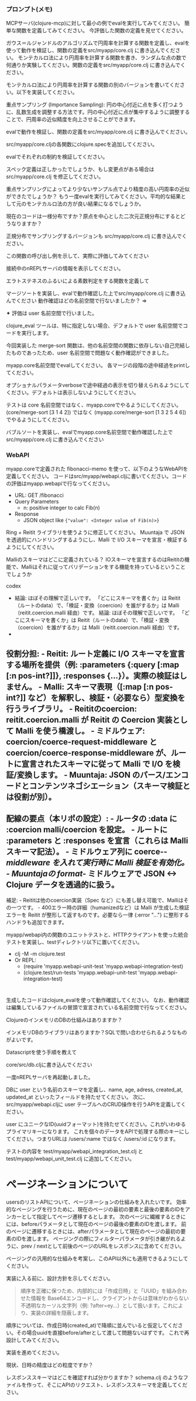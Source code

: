 ### プロンプト(メモ)

MCPサーバ(clojure-mcp)に対して最小の例でevalを実行してみてください。
簡単な関数を定義してみてください。
今評価した関数の定義を見せてください。

ガウス＝ルジャンドルのアルゴリズムで円周率を計算する関数を定義し、evalを使って動作を検証し、関数の定義をsrc/myapp/core.clj に書き込んでください。
モンテカルロ法により円周率を計算する関数を書き、ランダムな点の数で何通りか実験してください。関数の定義をsrc/myapp/core.clj に書き込んでください。


モンテカルロ法により円周率を計算する関数の別のバージョンを書いてください。以下を実装してください。

重点サンプリング (Importance Sampling):
円の中心付近に点を多く打つように、乱数生成を調整する方法です。円の中心付近に点が集中するように調整することで、円周率の近似精度を向上させることができます。

evalで動作を検証し、関数の定義をsrc/myapp/core.clj に書き込んでください。

src/myapp/core.cljの各関数にclojure.specを追加してください。

evalでそれぞれの制約を検証してください。

スペック定義は正しかったでしょうか、もし変更点がある場合はsrc/myapp/core.clj を修正してください。

重点サンプリングによってより少ないサンプル点でより精度の高い円周率の近似ができたでしょうか？
もう一度evalを実行してみてください。平均的な結果として元のモンテカルロ法の方が良い結果になるでしょうか。

現在のコードは一様分布ですか？原点を中心とした二次元正規分布にするとどうなりますか？

正規分布でサンプリングするバージョンも src/myapp/core.clj に書き込んでください。

この関数の呼び出し例を示して、実際に評価してみてください

接続中のnREPLサーバの情報を表示してください。

エラトステネスのふるいによる素数判定をする関数を定義して

マージソートを実装し、evalで動作確認した上でsrc/myapp/core.clj に書き込んでください
動作確認はどの名前空間で行ないましたか？
=> 

✦ 評価は user 名前空間で行いました。

  clojure_eval ツールは、特に指定しない場合、デフォルトで user 名前空間でコードを実行します。

  今回実装した merge-sort 関数は、他の名前空間の関数に依存しない自己完結したものであったため、user
  名前空間で問題なく動作確認ができました。
  
myapp.core名前空間でevalしてください。
各マージの段階の途中経過をprintしてください。

オプショナルパラメータverboseで途中経過の表示を切り替えられるようにしてください。デフォルトは表示しないようにしてください。

テストは core 名前空間ではなく、myapp.coreでやるようにしてください。
(core/merge-sort [3 1 4 2]) ではなく (myapp.core/merge-sort [1 3 2 5 4 6]) でやるようにしてください。

バブルソートを実装し、evalでmyapp.core名前空間で動作確認した上でsrc/myapp/core.clj に書き込んでください

### WebAPI

myapp.coreで定義された fibonacci-memo を使って、以下のようなWebAPIを定義してください。
コードはsrc/myapp/webapi.cljに書いてください。コードの評価はmyapp.webapiで行なってください。

- URL: GET /fibonacci
- Query Parameters
  - n: positive integer to calc Fib(n)
- Response
  - JSON object like `{"value": <Integer value of Fib(n)>}`

Ring + Reitit ライブラリを使うように修正してください。
Muuntaja で JSON を透過的にハンドリングするようにし、Malli で I/O スキーマを宣言・検証するようにしてください。

Malliのスキーマはどこに定義されている？
IOスキーマを宣言するのはReititの機能で、Malliはそれに従ってバリデーションをする機能を持っているということでしょうか

codex
- 結論: ほぼその理解で正しいです。 「どこにスキーマを書くか」は Reitit（ルートのdata）で、「検証・変換（coercion）を誰がするか」は Malli（reitit.coercion.malli 経由）です。
結論: ほぼその理解で正しいです。 「どこにスキーマを書くか」は Reitit（ルートのdata）で、「検証・変換（coercion）を誰がするか」は Malli（reitit.coercion.malli 経由）です。
-
役割分担:
    - Reitit: ルート定義に I/O スキーマを宣言する場所を提供（例: :parameters {:query [:map [:n pos-int?]]}, :responses {...}）。実際の検証はしません。
    - Malli: スキーマ表現（[:map [:n pos-int?]] など）を解釈し、検証・（必要なら）型変換を行うライブラリ。
    - Reititのcoercion: reitit.coercion.malli が Reitit の Coercion 実装として Malli を使う橋渡し。
    - ミドルウェア: coercion/coerce-request-middleware と coercion/coerce-response-middleware が、ルートに宣言されたスキーマに従って Malli で I/O を検証/変換します。
    - Muuntaja: JSON のパース/エンコードとコンテンツネゴシエーション（スキーマ検証とは役割が別）。
-
配線の要点（本リポの設定）:
    - ルータの :data に :coercion malli/coercion を設定。
    - ルートに :parameters と :responses を宣言（これらは Malli スキーマ記法）。
    - ミドルウェア列に coerce-*-middleware を入れて実行時に Malli 検証を有効化。
    - Muuntajaの format-* ミドルウェアで JSON <-> Clojure データを透過的に扱う。
-
補足:
    - Reititは他のcoercion実装（Spec など）にも差し替え可能で、Malliはその一つです。
    - 400エラー時の詳細（humanizedなど）は Malli が生成した検証エラーを Reitit が整形して返すものです。必要なら一律 {:error "..."}  に整形するハンドラも追加できます。

myapp/webapi内の関数のユニットテストと、HTTPクライアントを使った統合テストを実装し、testディレクトリ以下に置いてください。

- clj -M -m clojure.test
- Or REPL:
    - (require 'myapp.webapi-unit-test 'myapp.webapi-integration-test)
    - (clojure.test/run-tests 'myapp.webapi-unit-test 'myapp.webapi-integration-test)


# 

生成したコードはclojure_evalを使って動作確認してください。
なお、動作確認は編集しているファイルの冒頭で宣言されている名前空間で行なってください。

ClojureのインメモリのDBの仕組みはありますか？

インメモリDBのライブラリはありますか？SQLで問い合わせられるようなものがよいです。

Datascriptを使う手順を教えて

core/src/db.cljに書き込んでください

一度nREPLサーバを再起動しました。

DBに user という名前のスキーマを定義し、name, age, adress, created_at, updated_at といったフィールドを持たせてください。
次に、src/myapp/webapi.cljに user テーブルへのCRUD操作を行うAPIを定義してください。

user にユニークなID(uuidフォーマット)を持たせてください。これがいわゆるプライマリキーになります。
これを個々のデータをAPIで処理する際のキーにしてください。つまりURLは /users/:name ではなく /users/:id になります。

テストの内容を test/myapp/webapi_integration_test.clj と test/myapp/webapi_unit_test.clj に追加してください。

# ページネーションについて

usersのリストAPIについて、ページネーションの仕組みを入れたいです。
効率的なページングを行うために、現在のページの最初の要素と最後の要素のIDをアンカーとして指定してページ遷移するとします。
次のページに繊維するときにには、beforeパラメータとして現在のページの最後の要素のIDを渡します。
前のページに遷移するときには、afterパラメータとして現在のページの最初の要素のIDを渡します。
ページングの際にフィルターパラメータが引き継がれるように、prev / nextとして前後のページのURLをレスポンスに含めてください。

ページングの汎用的な仕組みを考案し、このAPI以外にも適用できるようにしてください。

実装に入る前に、設計方針を示してください。

> 順序を正確に保つため、内部的には「作成日時」と「UUID」を組み合わせた情報を Base64エンコードし、クライアントからは意味がわからない不透明なカーソル文字列（例: ?after=ey...）として扱います。これにより、実装の詳細を隠蔽します。

順序については、作成日時(created_at)で降順に並んでいると仮定してください。その場合uuidを直接before/afterとして渡して問題ないはずです。
これで再設計してみてください。

実装を進めてください。

現状、日時の精度はどの粒度ですか？

レスポンススキーマはどこを確認すれば分かりますか？
schema.clj のようなファイルを作って、そこにAPIのリクエスト、レスポンススキーマを定義してください。
